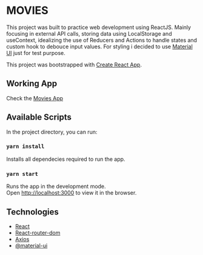 # MOVIES

This project was built to practice web development using ReactJS. Mainly focusing in external API calls, storing data using LocalStorage and useContext, idealizing the use of Reducers and Actions to handle states and custom hook to debouce input values. For styling i decided to use [Material UI](https://material-ui.com/) just for test purpose.

This project was bootstrapped with [Create React App](https://github.com/facebook/create-react-app).


## Working App

Check the [Movies App](https://gdstp.github.io/react-favorite-movies/) 

## Available Scripts

In the project directory, you can run:

### `yarn install`

Installs all dependecies required to run the app.

### `yarn start`

Runs the app in the development mode.\
Open [http://localhost:3000](http://localhost:3000) to view it in the browser.


## Technologies
*  [React](reactjs.org)
*  [React-router-dom](https://www.npmjs.com/package/react-router-dom)
*  [Axios](https://www.npmjs.com/package/axios)
*  [@material-ui](https://material-ui.com/)